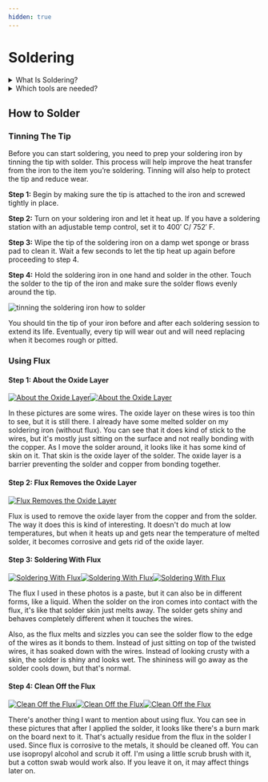 ```yaml
---
hidden: true
---
```


# Soldering

<details>

<summary>What Is Soldering?</summary>

If you were to take apart any electronic device that contains a circuit board, you’ll see the components are attached using soldering techniques. Soldering is the process of joining two or more electronic parts together by melting solder around the connection. Solder is a metal alloy and when it cools it creates a strong electrical bond between the parts. Even though soldering can create a permanent connection, it can also be reversed using a desoldering tool as described below.

<img src=".gitbook/assets/how-to-solder-reference-guide-section-1.jpg" alt="" data-size="original">



</details>

<details>

<summary>Which tools are needed?</summary>

## Soldering Tools

The good thing about learning how to solder is the fact that you don’t need a lot to get started. Below we’ll outline the basic tools and materials you will need for most of your soldering projects.

### Soldering Iron

A [soldering iron](https://www.amazon.com/Weller-WLC100-40-Watt-Soldering-Station/dp/B000AS28UC/) is a hand tool that plugs into a standard 230v AC outlet and heats up in order to melt solder around electrical connections. This is one of the most important tools used in soldering and it can come in a few variations such as pen or gun form. For beginners, it’s recommended that you use the pen style soldering iron in the 15W to 30W range. Most soldering irons have interchangeable tips that can be used for different soldering applications, examples will be given below. Be very cautious when using any type of soldering iron because it can heat up to 480 °C which is extremely hot.

<img src="https://df16b0.p3cdn1.secureserver.net/wp-content/uploads/2017/04/soldering-iron-2.jpg" alt="soldering iron how to solder" data-size="original">

### Soldering Station

A [soldering station](https://www.vellemanstore.com/en/velleman-vtssc40nu-soldering-station-with-lcd-ceramic-heater) is a more advanced version of the basic standalone soldering pen. If you are going to be doing a lot of soldering, these are great to have as they offer more flexibility and control. The main benefit of a soldering station is the ability to precisely adjust the temperature of the soldering iron which is great for a range of projects. These stations can also create a safer workspace as some include advanced temperature sensors, alert settings and even password protection for safety.

<img src="https://df16b0.p3cdn1.secureserver.net/wp-content/uploads/2017/04/soldering-iron-banner-800x322.jpg" alt="how to solder soldering iron station" data-size="original">

### Soldering Iron Tips

At the end of most soldering irons is an interchangeable part known as a soldering tip. There are many variations of this tip and they come in a wide variety of shapes and sizes. Each tip is used for a specific purpose and offers a distinct advantage over another. The most common tips you will use in electronics projects are the [conical tip](https://www.sparkfun.com/products/10721) and the [chisel tip](https://www.sparkfun.com/products/10720).

**Conical Tip** – Used in precision electronics soldering because of the fine tip. Because of its pointed end, it’s able to deliver heat to smaller areas without affecting its surroundings.

**Chisel Tip** – This tip is well-suited to soldering wires or other larger components because of its broad flat tip.

<img src="https://df16b0.p3cdn1.secureserver.net/wp-content/uploads/2017/04/51d9fdd4ce395f4432000000-800x169.jpg" alt="Image Credit – Sparkfun.com" data-size="original">

### Brass or Conventional Sponge

Using a sponge will help to keep the soldering iron tip clean by removing the oxidation that forms. Tips with oxidation will tend to turn black and not accept solder as it did when it was new. You could use a conventional wet sponge but this tends to shorten the lifespan of the tip due to expansion and contraction. Also, a wet sponge will drop the temperature of the tip temporarily when wiped. A better alternative is to use a [brass sponge](https://www.adafruit.com/product/1172) as shown on the left.

<img src="https://df16b0.p3cdn1.secureserver.net/wp-content/uploads/2017/04/sponges-2.jpg" alt="how to solder sponges" data-size="original">

### Soldering Iron Stand

A [soldering iron stand](https://www.adafruit.com/product/150) is very basic but very useful and handy to have. This stand helps prevent the hot iron tip from coming in contact with flammable materials or causing accidental injury to your hand. Most soldering stations come with this built in and also include a sponge or brass sponge for cleaning the tip.

<img src="https://df16b0.p3cdn1.secureserver.net/wp-content/uploads/2017/04/soldering-stand.jpg" alt="soldering iron stand how to solder" data-size="original">

### Solder

Solder is a metal alloy material that is melted to create a permanent bond between electrical parts. It comes in both lead and lead-free variations with diameters between 0.5 mm and 1.5 mm being the most common. Inside the solder core is a material known as flux which helps improve electrical contact and its mechanical strength.

For electronics soldering, the most commonly used type is [lead-free rosin core solder](http://www.jameco.com/z/209074-R-1-Pound-Lead-Free-Solder-Roll-99-3Sn-0-7Cu-0-031-Inch-Diameter\_209075.html). This type of solder is usually made up of a Tin/Copper alloy. You can also use leaded 60/40 (60% tin, 40% lead) rosin core solder but it’s becoming less popular due to health concerns. If you do use lead solder, make sure you have proper ventilation and that you wash your hands after use.

<img src="https://df16b0.p3cdn1.secureserver.net/wp-content/uploads/2017/04/solder-2.jpg" alt="lead and lead free solder how to solder" data-size="original">

When buying solder, make sure NOT to use acid core solder as this will damage your circuits and components. Acid core solder is sold at home improvement stores and is mainly used for plumbing and metal working.

As mentioned earlier, solder does come in a few different diameters. The thicker diameter solder is good for soldering larger joints more quickly but it can make soldering smaller joints difficult. For this reason, it’s always a good idea to have both sizes on hand for your different projects.

### Helping Hand (Third Hand)

A [helping hand](https://www.sparkfun.com/products/9317) is a device that has 2 or more alligator clips and sometimes a magnifying glass/light attached. This clips will assist you by holding the items you are trying to solder while you use the soldering iron and solder. A very helpful tool to have in your makerspace.

<img src="https://df16b0.p3cdn1.secureserver.net/wp-content/uploads/2017/04/helping-hand-third-hand.jpg" alt="helping-hand-third-hand" data-size="original">

## Soldering Safety

Now that you know what tools and materials are required, it’s time to briefly discuss ways of staying safe while soldering.

Soldering irons can reach temperatures of 480 °C so it’s very important to know where your iron is at all times. We always recommend you use a soldering iron stand to help prevent accidental burns or damage.

Make sure you are soldering in a well ventilated area. When solder is heated, there are fumes released that are harmful to your eyes and lungs. It’s recommended to use a [fume extractor](https://www.walmart.com/ip/1000l-Adjustable-Solder-Smoke-Absorber-Remover-Fume-Extractor-Carbon-Filter-Quiet-Fan-for-ESD-Soldering-Station/184014434) which is a fan with a charcoal filter that absorbs the harmful solder smoke.

<img src="https://df16b0.p3cdn1.secureserver.net/wp-content/uploads/2017/04/safety-glasses-fume-extractor-800x400.jpg" alt="fume extractor solder smoke absorber" data-size="original">

It’s always a good idea to wear protective eye wear in case of accidental splashes of hot solder. Lastly, make sure to wash your hands when done soldering especially if using lead solder.

</details>

## How to Solder

### Tinning The Tip

Before you can start soldering, you need to prep your soldering iron by tinning the tip with solder. This process will help improve the heat transfer from the iron to the item you’re soldering. Tinning will also help to protect the tip and reduce wear.

**Step 1:** Begin by making sure the tip is attached to the iron and screwed tightly in place.

**Step 2:** Turn on your soldering iron and let it heat up. If you have a soldering station with an adjustable temp control, set it to 400′ C/ 752′ F.

**Step 3:** Wipe the tip of the soldering iron on a damp wet sponge or brass pad to clean it. Wait a few seconds to let the tip heat up again before proceeding to step 4.

**Step 4:** Hold the soldering iron in one hand and solder in the other. Touch the solder to the tip of the iron and make sure the solder flows evenly around the tip.

<img src="https://df16b0.p3cdn1.secureserver.net/wp-content/uploads/2017/04/tinning-the-soldering-iron-tip-banner.jpg" alt="tinning the soldering iron how to solder" data-size="original">

You should tin the tip of your iron before and after each soldering session to extend its life. Eventually, every tip will wear out and will need replacing when it becomes rough or pitted.

### Using Flux

#### Step 1: About the Oxide Layer

[![About the Oxide Layer](https://content.instructables.com/FDS/4BWF/KFZEM0YA/FDS4BWFKFZEM0YA.png?auto=webp\&frame=1\&crop=3:2\&width=800\&height=1024\&fit=bounds\&md=MjAyMC0xMC0wNyAyMzoxNzoyNC4w)](https://content.instructables.com/FDS/4BWF/KFZEM0YA/FDS4BWFKFZEM0YA.png?auto=webp\&frame=1\&width=1024\&height=1024\&fit=bounds\&md=MjAyMC0xMC0wNyAyMzoxNzoyNC4w)[![About the Oxide Layer](https://content.instructables.com/F2A/9YWL/KFZEM0YB/F2A9YWLKFZEM0YB.png?auto=webp\&frame=1\&crop=3:2\&width=400\&height=1024\&fit=bounds\&md=MjAyMC0xMC0wNyAyMzoxNzoyOC4w)](https://content.instructables.com/F2A/9YWL/KFZEM0YB/F2A9YWLKFZEM0YB.png?auto=webp\&frame=1\&width=1024\&height=1024\&fit=bounds\&md=MjAyMC0xMC0wNyAyMzoxNzoyOC4w)

In these pictures are some wires. The oxide layer on these wires is too thin to see, but it is still there. I already have some melted solder on my soldering iron (without flux). You can see that it does kind of stick to the wires, but it's mostly just sitting on the surface and not really bonding with the copper. As I move the solder around, it looks like it has some kind of skin on it. That skin is the oxide layer of the solder. The oxide layer is a barrier preventing the solder and copper from bonding together.

#### Step 2: Flux Removes the Oxide Layer

[![Flux Removes the Oxide Layer](https://content.instructables.com/FMF/6V4R/KFZEM0Z0/FMF6V4RKFZEM0Z0.png?auto=webp\&frame=1\&width=1024\&height=1024\&fit=bounds\&md=MjAyMC0xMC0wNyAyMzoxODo1Mi4w)](https://content.instructables.com/FMF/6V4R/KFZEM0Z0/FMF6V4RKFZEM0Z0.png?auto=webp\&frame=1\&width=1024\&height=1024\&fit=bounds\&md=MjAyMC0xMC0wNyAyMzoxODo1Mi4w)

Flux is used to remove the oxide layer from the copper and from the solder. The way it does this is kind of interesting. It doesn't do much at low temperatures, but when it heats up and gets near the temperature of melted solder, it becomes corrosive and gets rid of the oxide layer.

#### Step 3: Soldering With Flux

[![Soldering With Flux](https://content.instructables.com/F9G/UN86/KFZEM131/F9GUN86KFZEM131.png?auto=webp\&frame=1\&crop=3:2\&width=800\&height=1024\&fit=bounds\&md=MjAyMC0xMC0wNyAyMzoyNDowMi4w)](https://content.instructables.com/F9G/UN86/KFZEM131/F9GUN86KFZEM131.png?auto=webp\&frame=1\&width=1024\&height=1024\&fit=bounds\&md=MjAyMC0xMC0wNyAyMzoyNDowMi4w)[![Soldering With Flux](https://content.instructables.com/F6T/4WBY/KFZEM133/F6T4WBYKFZEM133.png?auto=webp\&frame=1\&crop=3:2\&width=400\&height=1024\&fit=bounds\&md=MjAyMC0xMC0wNyAyMzoyNDowNy4w)](https://content.instructables.com/F6T/4WBY/KFZEM133/F6T4WBYKFZEM133.png?auto=webp\&frame=1\&width=1024\&height=1024\&fit=bounds\&md=MjAyMC0xMC0wNyAyMzoyNDowNy4w)[![Soldering With Flux](https://content.instructables.com/FOA/LY59/KFZEM134/FOALY59KFZEM134.png?auto=webp\&frame=1\&crop=3:2\&width=400\&height=1024\&fit=bounds\&md=MjAyMC0xMC0wNyAyMzoyNDoxMi4w)](https://content.instructables.com/FOA/LY59/KFZEM134/FOALY59KFZEM134.png?auto=webp\&frame=1\&width=1024\&height=1024\&fit=bounds\&md=MjAyMC0xMC0wNyAyMzoyNDoxMi4w)

The flux I used in these photos is a paste, but it can also be in different forms, like a liquid. When the solder on the iron comes into contact with the flux, it's like that solder skin just melts away. The solder gets shiny and behaves completely different when it touches the wires.

Also, as the flux melts and sizzles you can see the solder flow to the edge of the wires as it bonds to them. Instead of just sitting on top of the twisted wires, it has soaked down with the wires. Instead of looking crusty with a skin, the solder is shiny and looks wet. The shininess will go away as the solder cools down, but that's normal.

#### Step 4: Clean Off the Flux

[![Clean Off the Flux](https://content.instructables.com/FFM/OWT4/KFZEM1UA/FFMOWT4KFZEM1UA.png?auto=webp\&frame=1\&crop=3:2\&width=800\&height=1024\&fit=bounds\&md=MjAyMC0xMC0wNyAyMzozNToyOS4w)](https://content.instructables.com/FFM/OWT4/KFZEM1UA/FFMOWT4KFZEM1UA.png?auto=webp\&frame=1\&width=1024\&height=1024\&fit=bounds\&md=MjAyMC0xMC0wNyAyMzozNToyOS4w)[![Clean Off the Flux](https://content.instructables.com/FRS/7USQ/KFZEM1W6/FRS7USQKFZEM1W6.png?auto=webp\&frame=1\&crop=3:2\&width=400\&height=1024\&fit=bounds\&md=MjAyMC0xMC0wNyAyMzozNTozNC4w)](https://content.instructables.com/FRS/7USQ/KFZEM1W6/FRS7USQKFZEM1W6.png?auto=webp\&frame=1\&width=1024\&height=1024\&fit=bounds\&md=MjAyMC0xMC0wNyAyMzozNTozNC4w)[![Clean Off the Flux](https://content.instructables.com/FWZ/XC5Y/KFZEM1W8/FWZXC5YKFZEM1W8.png?auto=webp\&frame=1\&crop=3:2\&width=400\&height=1024\&fit=bounds\&md=MjAyMC0xMC0wNyAyMzozNTo0MC4w)](https://content.instructables.com/FWZ/XC5Y/KFZEM1W8/FWZXC5YKFZEM1W8.png?auto=webp\&frame=1\&width=1024\&height=1024\&fit=bounds\&md=MjAyMC0xMC0wNyAyMzozNTo0MC4w)

There's another thing I want to mention about using flux. You can see in these pictures that after I applied the solder, it looks like there's a burn mark on the board next to it. That's actually residue from the flux in the solder I used. Since flux is corrosive to the metals, it should be cleaned off. You can use isopropyl alcohol and scrub it off. I'm using a little scrub brush with it, but a cotton swab would work also. If you leave it on, it may affect things later on.

